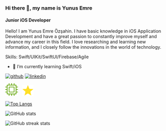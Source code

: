 ### Hi there 👋, my name is Yunus Emre
#### Junior iOS Developer
Hello! I am Yunus Emre Özşahin. I have basic knowledge in iOS Application Development and have a great passion to constantly improve myself and advance my career in this field. I love researching and learning new information, and I closely follow the innovations in the world of technology.


Skills: Swift/UIKit/SwiftUI/Firebase/Agile

- 🌱 I’m currently learning Swift/iOS 


[<img src='https://cdn.jsdelivr.net/npm/simple-icons@3.0.1/icons/github.svg' alt='github' height='40'>](https://github.com/yunusdvp)  [<img src='https://cdn.jsdelivr.net/npm/simple-icons@3.0.1/icons/linkedin.svg' alt='linkedin' height='40'>](https://www.linkedin.com/in/https://www.linkedin.com/in/yunus-emre-ozsahin//)  

<a href='https://docs.github.com/en/developers'><img src='https://raw.githubusercontent.com/acervenky/animated-github-badges/master/assets/devbadge.gif' width='40' height='40'></a> <a href='https://stars.github.com/'><img src='https://raw.githubusercontent.com/acervenky/animated-github-badges/master/assets/starbadge.gif' width='35' height='35'></a> 

[![Top Langs](https://github-readme-stats.vercel.app/api/top-langs/?username=yunusdvp)](https://github.com/anuraghazra/github-readme-stats)

![GitHub stats](https://github-readme-stats.vercel.app/api?username=yunusdvp&show_icons=true)  

![GitHub streak stats](https://streak-stats.demolab.com/?user=yunusdvp)  


